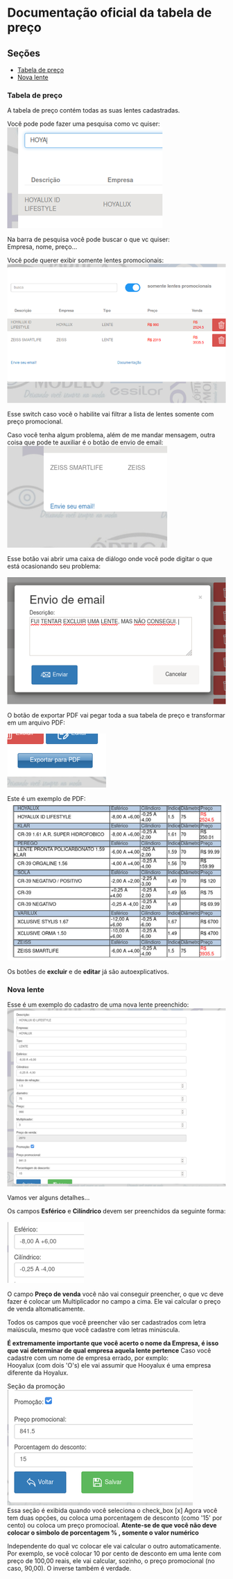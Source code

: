 # Documentação oficial da tabela de preço

## Seções 

* [Tabela de preço](#tabela-preco)
* [Nova lente](#nova-lente)

### Tabela de preço
   A tabela de preço contém todas as suas lentes cadastradas. 

   Você pode pode fazer uma pesquisa como vc quiser:<br> 
   ![exemplo de pesquisa](/resources/exemplo_pesquisa.png)	

   Na barra de pesquisa você pode buscar o que vc quiser:<br> Empresa, nome, preço... 


   Você pode querer exibir somente lentes promocionais:<br>
   ![exemplo de pesquisa](/resources/somente_promocionais.png)	

   Esse switch caso você o habilite vai filtrar a lista de lentes somente com preço promocional. 


   Caso você tenha algum problema, além de me mandar mensagem, outra coisa que pode te auxiliar é o botão de envio de email:<br>
   ![Botão envio de email](/resources/botao_envio_email.png)	


   Esse botão vai abrir uma caixa de diálogo onde você pode digitar o que está ocasionando seu problema:<br>  
   ![Diálogo de email](/resources/modal_email.png)	


   O botão de exportar PDF vai pegar toda a sua tabela de preço e transformar em um arquivo PDF:<br>  
   ![Exportar PDF](/resources/exportar_pdf.png)	

   Este é um exemplo de PDF:<br> 
   ![Exemplo PDF](/resources/exemplo_pdf.png)	


   Os botões de **excluir** e de **editar** já são autoexplicativos. 


### Nova lente
   Esse é um exemplo do cadastro de uma nova lente preenchido:<br> 
   ![Exemplo preenchimento](/resources/exemplo_cadastro.png)	

   Vamos ver alguns detalhes...

   Os campos **Esférico** e **Cilíndrico** devem ser preenchidos da seguinte forma:<br>  
   ![Exemplo esférico e cilíndrico](/resources/esferico_cilindrico.png)	

   O campo **Preço de venda** você não vai conseguir preencher, o que vc deve fazer é colocar um Multiplicador no campo a cima. Ele vai calcular o preço de venda altomaticamente.

   Todos os campos que você preencher vão ser cadastrados com letra maiúscula, mesmo que você cadastre com letras minúscula. 

   **É extremamente importante que você acerto o nome da Empresa, é isso que vai determinar de qual empresa aquela lente pertence**
   Caso você cadastre com um nome de empresa errado, por exmplo:<br> Hooyalux (com dois 'O's) ele vai assumir que Hooyalux é uma empresa diferente da Hoyalux.

   Seção da promoção 
   ![Exemplo de promoção](/resources/secao_promocao.png)	
   Essa seção é exibida quando você seleciona o check_box [x] 
   Agora você tem duas opções, ou coloca uma porcentagem de desconto (como '15' por cento) ou coloca um preço promocioal.
   **Atente-se de que você não deve colocar o simbolo de porcentagem % , somente o valor numérico**

   Independente do qual vc colocar ele vai calcular o outro automaticamente. Por exemplo, se você colocar 10 por cento de desconto em uma lente com preço de 100,00 reais, ele vai calcular, sozinho, o preço promocional (no caso, 90,00). O inverse também é verdade.





